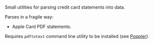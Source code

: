 Small utilities for parsing credit card statements into data.

Parses in a fragile way:

* Apple Card PDF statements.

Requires `pdftotext` command line utility to be installed (see [Poppler](https://poppler.freedesktop.org)).
